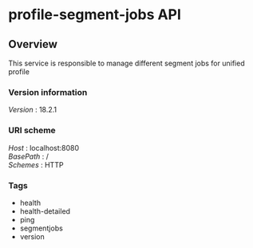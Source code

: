 # profile-segment-jobs API


<a name="overview"></a>
## Overview
This service is responsible to manage different segment jobs for unified profile


### Version information
*Version* : 18.2.1


### URI scheme
*Host* : localhost:8080  
*BasePath* : /  
*Schemes* : HTTP


### Tags

* health
* health-detailed
* ping
* segmentjobs
* version



